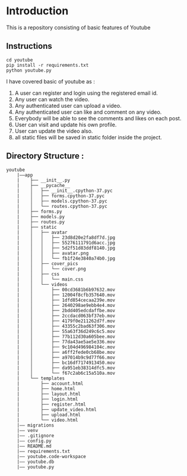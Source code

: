 # Introduction

This is a repository consisting of basic features of Youtube 

## Instructions

    cd youtube
    pip install -r requirements.txt
    python youtube.py

I have covered basic of youtube as :

1. A user can register and login using the registered email id.
2. Any user can watch the video.
3. Any authenticated user can upload a video.
4. Any authenticated user can like and comment on any video.
5. Everybody will be able to see the comments and likes on each post.
6. User can visit and update his own profile.
7. User can update the video also.
8. all static files will be saved in static folder inside the project.

## Directory Structure :

    youtube
        |––app
        |    ├── __init__.py
        |    ├── __pycache__
        |    │   ├── __init__.cpython-37.pyc
        |    │   ├── forms.cpython-37.pyc
        |    │   ├── models.cpython-37.pyc
        |    │   └── routes.cpython-37.pyc
        |    ├── forms.py
        |    ├── models.py
        |    ├── routes.py
        |    ├── static
        |    │   ├── avatar
        |    │   │   ├── 23d8d20e2fa8df7d.jpg
        |    │   │   ├── 55276111791d6acc.jpg
        |    │   │   ├── 5d2f51d83ddf8140.jpg
        |    │   │   ├── avatar.png
        |    │   │   └── fb1f24e3840a74b0.jpg
        |    │   ├── cover_pics
        |    │   │   └── cover.png
        |    │   ├── css
        |    │   │   └── main.css
        |    │   └── videos
        |    │       ├── 00cd3681b6b97632.mov
        |    │       ├── 12004f8cfb357640.mov
        |    │       ├── 1dfd854cecaa239e.mov
        |    │       ├── 2640298ae9ebb4e4.mov
        |    │       ├── 2bdd405edcdaffbe.mov
        |    │       ├── 2ccdacd063bf37eb.mov
        |    │       ├── 4179f0e211262d7f.mov
        |    │       ├── 43355c2bad63f306.mov
        |    │       ├── 55a63f36d249c6c5.mov
        |    │       ├── 77b112d30a605bee.mov
        |    │       ├── 77da43ae5ae5e336.mov
        |    │       ├── 9c104d496984104c.mov
        |    │       ├── a6ff2fede0cb68be.mov
        |    │       ├── a97014b9c9d77f66.mov
        |    │       ├── bc16df7174913450.mov
        |    │       ├── da951eb38314dfc5.mov
        |    │       └── f67c2ab6c15a510a.mov
        |    └── templates
        |        ├── account.html
        |        ├── home.html
        |        ├── layout.html
        |        ├── login.html
        |        ├── register.html
        |        ├── update_video.html
        |        ├── upload.html
        |        └── video.html
        |–– migrations
        |–– venv
        |–– .gitignore
        |–– config.py
        |–– README.md
        |–– requirements.txt
        |–– youtube.code-workspace
        |–– youtube.db
        |–– youtube.py